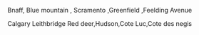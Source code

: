 Bnaff, Blue mountain , Scramento ,Greenfield ,Feelding Avenue 




Calgary  Leithbridge Red deer,Hudson,Cote Luc,Cote des negis

